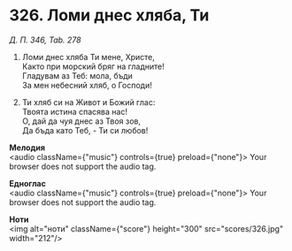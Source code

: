 # 326. Ломи днес хляба, Ти

_Д. П. 346, Tab. 278_

1. Ломи днес хляба Ти мене, Христе,  
Както при морский бряг на гладните!  
Гладувам аз Теб: мола, бъди  
За мен небесний хляб, о Господи!

2. Ти хляб си на Живот и Божий глас:  
Твоята истина спасява нас!  
О, дай да чуя днес аз Твоя зов,  
Да бъда като Теб, - Ти си любов!

**Мелодия**  
<audio className={"music"} controls={true} preload={"none"}>
    <source src="mp3/326.mp3" type="audio/mpeg"/>
    Your browser does not support the audio tag.
</audio>

**Едноглас**  
<audio className={"music"} controls={true} preload={"none"}>
    <source src="transp/326.mp3" type="audio/mpeg"/>
    Your browser does not support the audio tag.
</audio>

**Ноти**  
<img alt="ноти" className={"score"} height="300" src="scores/326.jpg" width="212"/>
